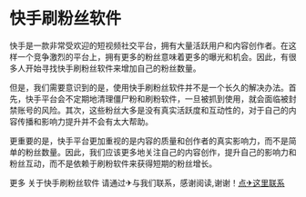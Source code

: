 # 快手刷粉丝软件

快手是一款非常受欢迎的短视频社交平台，拥有大量活跃用户和内容创作者。在这样一个竞争激烈的平台上，拥有更多的粉丝意味着更多的曝光和机会。因此，有很多人开始寻找快手刷粉丝软件来增加自己的粉丝数量。

但是，我们需要意识到的是，使用快手刷粉丝软件并不是一个长久的解决办法。首先，快手平台会不定期地清理僵尸粉和刷粉软件，一旦被抓到使用，就会面临被封禁账号的风险。其次，这些粉丝大多是没有真实活跃度和互动性的，对于自己的内容传播和影响力提升并不会有太大帮助。

更重要的是，快手平台更加重视的是内容的质量和创作者的真实影响力，而不是简单的粉丝数量。因此，我们应该更多地关注自己的内容创作，提升自己的影响力和粉丝互动，而不是依赖于刷粉软件来获得短期的粉丝增长。

更多 关于快手刷粉丝软件 请通过✈与我们联系，感谢阅读,谢谢！[点✈这里联系](https://sms.k02.cc)